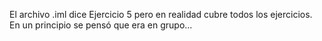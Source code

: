 El archivo .iml dice Ejercicio 5 pero en realidad cubre todos los ejercicios. En un principio se pensó que era en grupo...
